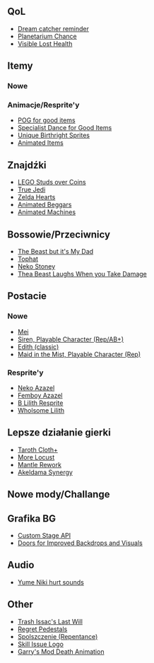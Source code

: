 ## QoL
* [Dream catcher reminder](https://steamcommunity.com/sharedfiles/filedetails/?id=2505751892)
* [Planetarium Chance](https://steamcommunity.com/sharedfiles/filedetails/?id=2489006943)
* [Visible Lost Health](https://steamcommunity.com/sharedfiles/filedetails/?id=2497320263)

## Itemy

### Nowe

### Animacje/Resprite'y
* [POG for good items](https://steamcommunity.com/sharedfiles/filedetails/?id=2490515687)
* [Specialist Dance for Good Items](https://steamcommunity.com/sharedfiles/filedetails/?id=2575911103)
* [Unique Birthright Sprites](https://steamcommunity.com/sharedfiles/filedetails/?id=2690434875)
* [Animated Items](https://steamcommunity.com/sharedfiles/filedetails/?id=2570913695)

## Znajdźki
* [LEGO Studs over Coins](https://steamcommunity.com/sharedfiles/filedetails/?id=2545704175)
* [True Jedi](https://steamcommunity.com/sharedfiles/filedetails/?id=2773086559)
* [Zelda Hearts](https://steamcommunity.com/sharedfiles/filedetails/?id=2501836327)
* [Animated Beggars](https://steamcommunity.com/sharedfiles/filedetails/?id=2623638283)
* [Animated Machines](https://steamcommunity.com/sharedfiles/filedetails/?id=2647693221)

## Bossowie/Przeciwnicy
* [The Beast but it's My Dad](https://steamcommunity.com/sharedfiles/filedetails/?id=2649074989)
* [Tophat](https://steamcommunity.com/sharedfiles/filedetails/?id=2406535024)
* [Neko Stoney](https://steamcommunity.com/sharedfiles/filedetails/?id=2487913555)
* [Thea Beast Laughs When you Take Damage](https://steamcommunity.com/sharedfiles/filedetails/?id=2751687643)

## Postacie

### Nowe
* [Mei](https://steamcommunity.com/sharedfiles/filedetails/?id=842051906)
* [Siren, Playable Character (Rep/AB+)](https://steamcommunity.com/sharedfiles/filedetails/?id=846760924)
* [Edith (classic)](https://steamcommunity.com/sharedfiles/filedetails/?id=2504934999)
* [Maid in the Mist, Playable Character (Rep)](https://steamcommunity.com/sharedfiles/filedetails/?id=2506805253)

### Resprite'y
* [Neko Azazel](https://steamcommunity.com/sharedfiles/filedetails/?id=2748361449)
* [Femboy Azazel]()
* [B Lilith Resprite](https://steamcommunity.com/sharedfiles/filedetails/?id=2508564566)
* [Wholsome Lilith](https://steamcommunity.com/sharedfiles/filedetails/?id=2501656670)

## Lepsze działanie gierki
* [Taroth Cloth+](https://steamcommunity.com/sharedfiles/filedetails/?id=2504085445)
* [More Locust](https://steamcommunity.com/sharedfiles/filedetails/?id=2491289467)
* [Mantle Rework](https://steamcommunity.com/sharedfiles/filedetails/?id=2665189152)
* [Akeldama Synergy](https://steamcommunity.com/sharedfiles/filedetails/?id=2661109135)

## Nowe mody/Challange

## Grafika BG
* [Custom Stage API](https://steamcommunity.com/sharedfiles/filedetails/?id=1348031964)
* [Doors for Improved Backdrops and Visuals](https://steamcommunity.com/sharedfiles/filedetails/?id=2754801041)
  

## Audio
* [Yume Niki hurt sounds](https://steamcommunity.com/sharedfiles/filedetails/?id=2802234645)

## Other
* [Trash Issac's Last Will](https://steamcommunity.com/sharedfiles/filedetails/?id=2489052276)
* [Regret Pedestals](https://steamcommunity.com/sharedfiles/filedetails/?id=2766379837)
* [Spolszczenie (Repentance)](https://steamcommunity.com/sharedfiles/filedetails/?id=2488075192)
* [Skill Issue Logo](https://steamcommunity.com/sharedfiles/filedetails/?id=2811034554)
* [Garry's Mod Death Animation](https://steamcommunity.com/sharedfiles/filedetails/?id=2788453409)

<style>
@import url("style.css");
</style>
